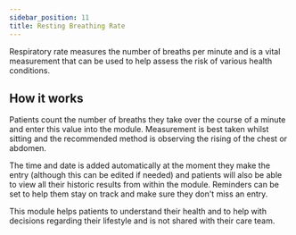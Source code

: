 ```yaml
---
sidebar_position: 11
title: Resting Breathing Rate
---
```


Respiratory rate measures the number of breaths per minute and is a vital measurement that can be used to help assess the risk of various health conditions. 

## How it works

Patients count the number of breaths they take over the course of a minute and enter this value into the module. Measurement is best taken whilst sitting and the recommended method is observing the rising of the chest or abdomen.

The time and date is added automatically at the moment they make the entry (although this can be edited if needed) and patients will also be able to view all their historic results from within the module. Reminders can be set to help them stay on track and make sure they don't miss an entry.

This module helps patients to understand their health and to help with decisions regarding their lifestyle and is not shared with their care team.
